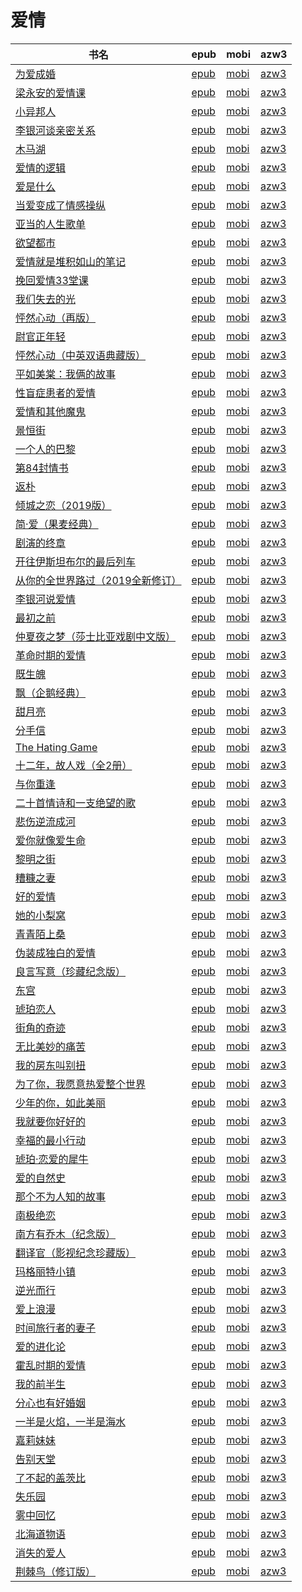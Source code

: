 # 爱情

| 书名 | epub | mobi | azw3 |
| --- | --- | --- | --- |
| [为爱成婚](http://ct.dalanmei.com/f/31084289-771246410-2b09a3) | [epub](http://ct.dalanmei.com/f/31084289-771246410-2b09a3) | [mobi](http://ct.dalanmei.com/f/31084289-771231135-9390c1) | [azw3](http://ct.dalanmei.com/f/31084289-771236237-b35b30) |
| [梁永安的爱情课](http://ct.dalanmei.com/f/31084289-771240503-976565) | [epub](http://ct.dalanmei.com/f/31084289-771240503-976565) | [mobi](http://ct.dalanmei.com/f/31084289-771228630-f3473e) | [azw3](http://ct.dalanmei.com/f/31084289-771232501-32e5d4) |
| [小异邦人](http://ct.dalanmei.com/f/31084289-771240508-8abd1a) | [epub](http://ct.dalanmei.com/f/31084289-771240508-8abd1a) | [mobi](http://ct.dalanmei.com/f/31084289-771228644-3e58ed) | [azw3](http://ct.dalanmei.com/f/31084289-771232509-00f91d) |
| [李银河谈亲密关系](http://ct.dalanmei.com/f/31084289-570315104-490bb4) | [epub](http://ct.dalanmei.com/f/31084289-570315104-490bb4) | [mobi](http://ct.dalanmei.com/f/31084289-570162725-043271) | [azw3](http://ct.dalanmei.com/f/31084289-570547023-94ef85) |
| [木马湖](http://ct.dalanmei.com/f/31084289-572079290-5af98c) | [epub](http://ct.dalanmei.com/f/31084289-572079290-5af98c) | [mobi](http://ct.dalanmei.com/f/31084289-571729980-865ca9) | [azw3](http://ct.dalanmei.com/f/31084289-572105863-a03f24) |
| [爱情的逻辑](http://ct.dalanmei.com/f/31084289-572083803-b69335) | [epub](http://ct.dalanmei.com/f/31084289-572083803-b69335) | [mobi](http://ct.dalanmei.com/f/31084289-571729116-fedf80) | [azw3](http://ct.dalanmei.com/f/31084289-572112165-808dfb) |
| [爱是什么](http://ct.dalanmei.com/f/31084289-572091539-48bc91) | [epub](http://ct.dalanmei.com/f/31084289-572091539-48bc91) | [mobi](http://ct.dalanmei.com/f/31084289-571727598-8ce7b2) | [azw3](http://ct.dalanmei.com/f/31084289-572113845-7b5c21) |
| [当爱变成了情感操纵](http://ct.dalanmei.com/f/31084289-572112448-f5fc72) | [epub](http://ct.dalanmei.com/f/31084289-572112448-f5fc72) | [mobi](http://ct.dalanmei.com/f/31084289-571723643-0caa18) | [azw3](http://ct.dalanmei.com/f/31084289-572116421-b5ba2c) |
| [亚当的人生歌单](http://ct.dalanmei.com/f/31084289-572114175-cef0cf) | [epub](http://ct.dalanmei.com/f/31084289-572114175-cef0cf) | [mobi](http://ct.dalanmei.com/f/31084289-571713910-5e97a5) | [azw3](http://ct.dalanmei.com/f/31084289-572127262-cb217d) |
| [欲望都市](http://ct.dalanmei.com/f/31084289-572114209-166854) | [epub](http://ct.dalanmei.com/f/31084289-572114209-166854) | [mobi](http://ct.dalanmei.com/f/31084289-571713783-36d5c8) | [azw3](http://ct.dalanmei.com/f/31084289-572127724-10499b) |
| [爱情就是堆积如山的笔记](http://ct.dalanmei.com/f/31084289-572114885-5b566b) | [epub](http://ct.dalanmei.com/f/31084289-572114885-5b566b) | [mobi](http://ct.dalanmei.com/f/31084289-571710766-6f3b40) | [azw3](http://ct.dalanmei.com/f/31084289-572134694-2b94e3) |
| [挽回爱情33堂课](http://ct.dalanmei.com/f/31084289-572115023-b16b84) | [epub](http://ct.dalanmei.com/f/31084289-572115023-b16b84) | [mobi](http://ct.dalanmei.com/f/31084289-571710035-4b2653) | [azw3](http://ct.dalanmei.com/f/31084289-572135749-b47cd5) |
| [我们失去的光](http://ct.dalanmei.com/f/31084289-572115065-4edfd8) | [epub](http://ct.dalanmei.com/f/31084289-572115065-4edfd8) | [mobi](http://ct.dalanmei.com/f/31084289-571709784-1328bd) | [azw3](http://ct.dalanmei.com/f/31084289-572136070-211031) |
| [怦然心动（再版）](http://ct.dalanmei.com/f/31084289-572115097-20b2b4) | [epub](http://ct.dalanmei.com/f/31084289-572115097-20b2b4) | [mobi](http://ct.dalanmei.com/f/31084289-571709613-1de1a9) | [azw3](http://ct.dalanmei.com/f/31084289-572136212-5e06a9) |
| [尉官正年轻](http://ct.dalanmei.com/f/31084289-572115106-435510) | [epub](http://ct.dalanmei.com/f/31084289-572115106-435510) | [mobi](http://ct.dalanmei.com/f/31084289-571709595-57cda5) | [azw3](http://ct.dalanmei.com/f/31084289-572136229-fdd5ad) |
| [怦然心动（中英双语典藏版）](http://ct.dalanmei.com/f/31084289-572115120-e10259) | [epub](http://ct.dalanmei.com/f/31084289-572115120-e10259) | [mobi](http://ct.dalanmei.com/f/31084289-571709544-9e1061) | [azw3](http://ct.dalanmei.com/f/31084289-572136268-a0307f) |
| [平如美棠：我俩的故事](http://ct.dalanmei.com/f/31084289-572115928-cd94ac) | [epub](http://ct.dalanmei.com/f/31084289-572115928-cd94ac) | [mobi](http://ct.dalanmei.com/f/31084289-571697682-8b677b) | [azw3](http://ct.dalanmei.com/f/31084289-572149312-f51a70) |
| [性盲症患者的爱情](http://ct.dalanmei.com/f/31084289-572116503-e2c53f) | [epub](http://ct.dalanmei.com/f/31084289-572116503-e2c53f) | [mobi](http://ct.dalanmei.com/f/31084289-571668716-dc9f58) | [azw3](http://ct.dalanmei.com/f/31084289-572176164-29557d) |
| [爱情和其他魔鬼](http://ct.dalanmei.com/f/31084289-572120034-089d1d) | [epub](http://ct.dalanmei.com/f/31084289-572120034-089d1d) | [mobi](http://ct.dalanmei.com/f/31084289-571651482-c979ac) | [azw3](http://ct.dalanmei.com/f/31084289-572180123-d71606) |
| [景恒街](http://ct.dalanmei.com/f/31084289-572120096-c840bd) | [epub](http://ct.dalanmei.com/f/31084289-572120096-c840bd) | [mobi](http://ct.dalanmei.com/f/31084289-571651020-55e174) | [azw3](http://ct.dalanmei.com/f/31084289-572180199-52d1a1) |
| [一个人的巴黎](http://ct.dalanmei.com/f/31084289-572120252-1d9602) | [epub](http://ct.dalanmei.com/f/31084289-572120252-1d9602) | [mobi](http://ct.dalanmei.com/f/31084289-571648153-226555) | [azw3](http://ct.dalanmei.com/f/31084289-572180530-c34557) |
| [第84封情书](http://ct.dalanmei.com/f/31084289-571792994-48fe53) | [epub](http://ct.dalanmei.com/f/31084289-571792994-48fe53) | [mobi](http://ct.dalanmei.com/f/31084289-571528047-cd0da6) | [azw3](http://ct.dalanmei.com/f/31084289-572194070-b39db2) |
| [返朴](http://ct.dalanmei.com/f/31084289-571794845-b63438) | [epub](http://ct.dalanmei.com/f/31084289-571794845-b63438) | [mobi](http://ct.dalanmei.com/f/31084289-571530778-ef3667) | [azw3](http://ct.dalanmei.com/f/31084289-572194475-ee2331) |
| [倾城之恋（2019版）](http://ct.dalanmei.com/f/31084289-571803740-91d95c) | [epub](http://ct.dalanmei.com/f/31084289-571803740-91d95c) | [mobi](http://ct.dalanmei.com/f/31084289-571533924-e2a1c3) | [azw3](http://ct.dalanmei.com/f/31084289-572195404-d5f7fd) |
| [简·爱（果麦经典）](http://ct.dalanmei.com/f/31084289-571803950-ed4624) | [epub](http://ct.dalanmei.com/f/31084289-571803950-ed4624) | [mobi](http://ct.dalanmei.com/f/31084289-571534112-0cab8b) | [azw3](http://ct.dalanmei.com/f/31084289-572195434-417432) |
| [剧演的终章](http://ct.dalanmei.com/f/31084289-571806083-fa8880) | [epub](http://ct.dalanmei.com/f/31084289-571806083-fa8880) | [mobi](http://ct.dalanmei.com/f/31084289-571537745-6ee16a) | [azw3](http://ct.dalanmei.com/f/31084289-572195858-bdf189) |
| [开往伊斯坦布尔的最后列车](http://ct.dalanmei.com/f/31084289-571816227-0da741) | [epub](http://ct.dalanmei.com/f/31084289-571816227-0da741) | [mobi](http://ct.dalanmei.com/f/31084289-571547471-ab46ab) | [azw3](http://ct.dalanmei.com/f/31084289-572198190-61eb3d) |
| [从你的全世界路过（2019全新修订）](http://ct.dalanmei.com/f/31084289-571847886-0ae780) | [epub](http://ct.dalanmei.com/f/31084289-571847886-0ae780) | [mobi](http://ct.dalanmei.com/f/31084289-571550422-bf4842) | [azw3](http://ct.dalanmei.com/f/31084289-572201562-b73fcb) |
| [李银河说爱情](http://ct.dalanmei.com/f/31084289-571912650-2536d1) | [epub](http://ct.dalanmei.com/f/31084289-571912650-2536d1) | [mobi](http://ct.dalanmei.com/f/31084289-571556143-2bed63) | [azw3](http://ct.dalanmei.com/f/31084289-572203346-a94773) |
| [最初之前](http://ct.dalanmei.com/f/31084289-571913124-4d8c81) | [epub](http://ct.dalanmei.com/f/31084289-571913124-4d8c81) | [mobi](http://ct.dalanmei.com/f/31084289-571556237-9ed917) | [azw3](http://ct.dalanmei.com/f/31084289-572203501-16a221) |
| [仲夏夜之梦（莎士比亚戏剧中文版）](http://ct.dalanmei.com/f/31084289-571915365-b363e5) | [epub](http://ct.dalanmei.com/f/31084289-571915365-b363e5) | [mobi](http://ct.dalanmei.com/f/31084289-571557487-718334) | [azw3](http://ct.dalanmei.com/f/31084289-572203764-2a442a) |
| [革命时期的爱情](http://ct.dalanmei.com/f/31084289-571918050-51c80e) | [epub](http://ct.dalanmei.com/f/31084289-571918050-51c80e) | [mobi](http://ct.dalanmei.com/f/31084289-571558471-935298) | [azw3](http://ct.dalanmei.com/f/31084289-572204002-9adff9) |
| [既生魄](http://ct.dalanmei.com/f/31084289-571987367-cc8dee) | [epub](http://ct.dalanmei.com/f/31084289-571987367-cc8dee) | [mobi](http://ct.dalanmei.com/f/31084289-571561267-7d2d27) | [azw3](http://ct.dalanmei.com/f/31084289-572212223-0907c9) |
| [飘（企鹅经典）](http://ct.dalanmei.com/f/31084289-571732291-c0078d) | [epub](http://ct.dalanmei.com/f/31084289-571732291-c0078d) | [mobi](http://ct.dalanmei.com/f/31084289-571621722-f22724) | [azw3](http://ct.dalanmei.com/f/31084289-571911298-d67629) |
| [甜月亮](http://ct.dalanmei.com/f/31084289-571732533-6ff61a) | [epub](http://ct.dalanmei.com/f/31084289-571732533-6ff61a) | [mobi](http://ct.dalanmei.com/f/31084289-571619488-d389db) | [azw3](http://ct.dalanmei.com/f/31084289-571912066-51888d) |
| [分手信](http://ct.dalanmei.com/f/31084289-571736488-2c0934) | [epub](http://ct.dalanmei.com/f/31084289-571736488-2c0934) | [mobi](http://ct.dalanmei.com/f/31084289-571606249-198ce1) | [azw3](http://ct.dalanmei.com/f/31084289-571914835-97e3d2) |
| [The Hating Game](None) | [epub](None) | [mobi](None) | [azw3](None) |
| [十二年，故人戏（全2册）](http://ct.dalanmei.com/f/31084289-571736961-ceb713) | [epub](http://ct.dalanmei.com/f/31084289-571736961-ceb713) | [mobi](http://ct.dalanmei.com/f/31084289-571605269-e9a634) | [azw3](http://ct.dalanmei.com/f/31084289-571915946-d825ca) |
| [与你重逢](http://ct.dalanmei.com/f/31084289-571737082-84114b) | [epub](http://ct.dalanmei.com/f/31084289-571737082-84114b) | [mobi](http://ct.dalanmei.com/f/31084289-571605103-b9c963) | [azw3](http://ct.dalanmei.com/f/31084289-571916155-a3c234) |
| [二十首情诗和一支绝望的歌](http://ct.dalanmei.com/f/31084289-571737199-d275a7) | [epub](http://ct.dalanmei.com/f/31084289-571737199-d275a7) | [mobi](http://ct.dalanmei.com/f/31084289-571604912-6720d3) | [azw3](http://ct.dalanmei.com/f/31084289-571916267-1a95ed) |
| [悲伤逆流成河](http://ct.dalanmei.com/f/31084289-571737236-584bdf) | [epub](http://ct.dalanmei.com/f/31084289-571737236-584bdf) | [mobi](http://ct.dalanmei.com/f/31084289-571604513-c133ec) | [azw3](http://ct.dalanmei.com/f/31084289-571916306-4e100e) |
| [爱你就像爱生命](http://ct.dalanmei.com/f/31084289-571738263-ed11bb) | [epub](http://ct.dalanmei.com/f/31084289-571738263-ed11bb) | [mobi](http://ct.dalanmei.com/f/31084289-571600280-3860fb) | [azw3](http://ct.dalanmei.com/f/31084289-571917828-3a7494) |
| [黎明之街](http://ct.dalanmei.com/f/31084289-571775151-ccf1aa) | [epub](http://ct.dalanmei.com/f/31084289-571775151-ccf1aa) | [mobi](http://ct.dalanmei.com/f/31084289-571500424-afdb7f) | [azw3](http://ct.dalanmei.com/f/31084289-571920013-bb5264) |
| [糟糠之妻](http://ct.dalanmei.com/f/31084289-572120934-133e5f) | [epub](http://ct.dalanmei.com/f/31084289-572120934-133e5f) | [mobi](http://ct.dalanmei.com/f/31084289-571596589-326934) | [azw3](http://ct.dalanmei.com/f/31084289-571977511-88bc72) |
| [好的爱情](http://ct.dalanmei.com/f/31084289-572129791-6f6867) | [epub](http://ct.dalanmei.com/f/31084289-572129791-6f6867) | [mobi](http://ct.dalanmei.com/f/31084289-571593723-4cb4d1) | [azw3](http://ct.dalanmei.com/f/31084289-571986423-bba59a) |
| [她的小梨窝](None) | [epub](None) | [mobi](None) | [azw3](None) |
| [青青陌上桑](http://ct.dalanmei.com/f/31084289-572131993-4f1074) | [epub](http://ct.dalanmei.com/f/31084289-572131993-4f1074) | [mobi](http://ct.dalanmei.com/f/31084289-571593468-e3db25) | [azw3](http://ct.dalanmei.com/f/31084289-571987072-f92140) |
| [伪装成独白的爱情](http://ct.dalanmei.com/f/31084289-571792496-6252e0) | [epub](http://ct.dalanmei.com/f/31084289-571792496-6252e0) | [mobi](http://ct.dalanmei.com/f/31084289-571659308-64e801) | [azw3](http://ct.dalanmei.com/f/31084289-571987211-4d9598) |
| [良言写意（珍藏纪念版）](http://ct.dalanmei.com/f/31084289-571793685-62c31a) | [epub](http://ct.dalanmei.com/f/31084289-571793685-62c31a) | [mobi](http://ct.dalanmei.com/f/31084289-571528711-974bbe) | [azw3](http://ct.dalanmei.com/f/31084289-571987533-de9774) |
| [东宫](http://ct.dalanmei.com/f/31084289-571800005-38df9a) | [epub](http://ct.dalanmei.com/f/31084289-571800005-38df9a) | [mobi](http://ct.dalanmei.com/f/31084289-571531910-83b32f) | [azw3](http://ct.dalanmei.com/f/31084289-571989053-087cfb) |
| [琥珀恋人](http://ct.dalanmei.com/f/31084289-571813050-88c588) | [epub](http://ct.dalanmei.com/f/31084289-571813050-88c588) | [mobi](http://ct.dalanmei.com/f/31084289-571543087-ada4d5) | [azw3](http://ct.dalanmei.com/f/31084289-572014329-95d663) |
| [街角的奇迹](http://ct.dalanmei.com/f/31084289-571818250-d0f755) | [epub](http://ct.dalanmei.com/f/31084289-571818250-d0f755) | [mobi](http://ct.dalanmei.com/f/31084289-571547952-6b46a7) | [azw3](http://ct.dalanmei.com/f/31084289-572053871-e715db) |
| [无比美妙的痛苦](None) | [epub](None) | [mobi](None) | [azw3](None) |
| [我的房东叫别扭](None) | [epub](None) | [mobi](None) | [azw3](None) |
| [为了你，我愿意热爱整个世界](http://ct.dalanmei.com/f/31084289-571849439-c770b1) | [epub](http://ct.dalanmei.com/f/31084289-571849439-c770b1) | [mobi](http://ct.dalanmei.com/f/31084289-571550609-01393e) | [azw3](http://ct.dalanmei.com/f/31084289-572066960-d89dac) |
| [少年的你，如此美丽](None) | [epub](None) | [mobi](None) | [azw3](None) |
| [我就要你好好的](http://ct.dalanmei.com/f/31084289-571880412-4c0364) | [epub](http://ct.dalanmei.com/f/31084289-571880412-4c0364) | [mobi](http://ct.dalanmei.com/f/31084289-571552118-9308f8) | [azw3](http://ct.dalanmei.com/f/31084289-572069275-b06af9) |
| [幸福的最小行动](http://ct.dalanmei.com/f/31084289-571888062-92c42e) | [epub](http://ct.dalanmei.com/f/31084289-571888062-92c42e) | [mobi](http://ct.dalanmei.com/f/31084289-571553705-8f3a5b) | [azw3](http://ct.dalanmei.com/f/31084289-572070091-c1a1b7) |
| [琥珀·恋爱的犀牛](http://ct.dalanmei.com/f/31084289-571915823-b3204c) | [epub](http://ct.dalanmei.com/f/31084289-571915823-b3204c) | [mobi](http://ct.dalanmei.com/f/31084289-571557572-387a3e) | [azw3](http://ct.dalanmei.com/f/31084289-572074609-a00973) |
| [爱的自然史](None) | [epub](None) | [mobi](None) | [azw3](None) |
| [那个不为人知的故事](http://ct.dalanmei.com/f/31084289-571918002-13abd4) | [epub](http://ct.dalanmei.com/f/31084289-571918002-13abd4) | [mobi](http://ct.dalanmei.com/f/31084289-571558440-4adadc) | [azw3](http://ct.dalanmei.com/f/31084289-572075430-6f4425) |
| [南极绝恋](None) | [epub](None) | [mobi](None) | [azw3](None) |
| [南方有乔木（纪念版）](None) | [epub](None) | [mobi](None) | [azw3](None) |
| [翻译官（影视纪念珍藏版）](None) | [epub](None) | [mobi](None) | [azw3](None) |
| [玛格丽特小镇](None) | [epub](None) | [mobi](None) | [azw3](None) |
| [逆光而行](None) | [epub](None) | [mobi](None) | [azw3](None) |
| [爱上浪漫](http://ct.dalanmei.com/f/31084289-571737257-1b1a41) | [epub](http://ct.dalanmei.com/f/31084289-571737257-1b1a41) | [mobi](http://ct.dalanmei.com/f/31084289-571590423-4fbac5) | [azw3](http://ct.dalanmei.com/f/31084289-571863215-c5990b) |
| [时间旅行者的妻子](None) | [epub](None) | [mobi](None) | [azw3](None) |
| [爱的进化论](http://ct.dalanmei.com/f/31084289-571779668-db0327) | [epub](http://ct.dalanmei.com/f/31084289-571779668-db0327) | [mobi](http://ct.dalanmei.com/f/31084289-571523599-870a04) | [azw3](http://ct.dalanmei.com/f/31084289-571879501-1b0f7c) |
| [霍乱时期的爱情](http://ct.dalanmei.com/f/31084289-571782182-6aae92) | [epub](http://ct.dalanmei.com/f/31084289-571782182-6aae92) | [mobi](http://ct.dalanmei.com/f/31084289-571423424-9fdb2f) | [azw3](http://ct.dalanmei.com/f/31084289-571883343-c5f9df) |
| [我的前半生](http://ct.dalanmei.com/f/31084289-571783306-262e8f) | [epub](http://ct.dalanmei.com/f/31084289-571783306-262e8f) | [mobi](http://ct.dalanmei.com/f/31084289-571425616-d3d9f0) | [azw3](http://ct.dalanmei.com/f/31084289-571884332-fe7515) |
| [分心也有好婚姻](None) | [epub](None) | [mobi](None) | [azw3](None) |
| [一半是火焰，一半是海水](http://ct.dalanmei.com/f/31084289-571784958-21b4f5) | [epub](http://ct.dalanmei.com/f/31084289-571784958-21b4f5) | [mobi](http://ct.dalanmei.com/f/31084289-571451357-370b83) | [azw3](http://ct.dalanmei.com/f/31084289-571885279-0618e6) |
| [嘉莉妹妹](None) | [epub](None) | [mobi](None) | [azw3](None) |
| [告别天堂](None) | [epub](None) | [mobi](None) | [azw3](None) |
| [了不起的盖茨比](None) | [epub](None) | [mobi](None) | [azw3](None) |
| [失乐园](http://ct.dalanmei.com/f/31084289-571786632-73a016) | [epub](http://ct.dalanmei.com/f/31084289-571786632-73a016) | [mobi](http://ct.dalanmei.com/f/31084289-571452802-032e9c) | [azw3](http://ct.dalanmei.com/f/31084289-571885862-55d5a0) |
| [雾中回忆](http://ct.dalanmei.com/f/31084289-571786873-c7189b) | [epub](http://ct.dalanmei.com/f/31084289-571786873-c7189b) | [mobi](http://ct.dalanmei.com/f/31084289-571453142-4f92f7) | [azw3](http://ct.dalanmei.com/f/31084289-571886007-3f9abe) |
| [北海道物语](http://ct.dalanmei.com/f/31084289-571786951-b4fb18) | [epub](http://ct.dalanmei.com/f/31084289-571786951-b4fb18) | [mobi](http://ct.dalanmei.com/f/31084289-571453210-4754c3) | [azw3](http://ct.dalanmei.com/f/31084289-571886061-a06942) |
| [消失的爱人](http://ct.dalanmei.com/f/31084289-571787159-2567a9) | [epub](http://ct.dalanmei.com/f/31084289-571787159-2567a9) | [mobi](http://ct.dalanmei.com/f/31084289-571453519-b88fe7) | [azw3](http://ct.dalanmei.com/f/31084289-571886583-ccb941) |
| [荆棘鸟（修订版）](http://ct.dalanmei.com/f/31084289-571787358-470b05) | [epub](http://ct.dalanmei.com/f/31084289-571787358-470b05) | [mobi](http://ct.dalanmei.com/f/31084289-571453793-5db7f0) | [azw3](http://ct.dalanmei.com/f/31084289-571887297-38b6f1) |
